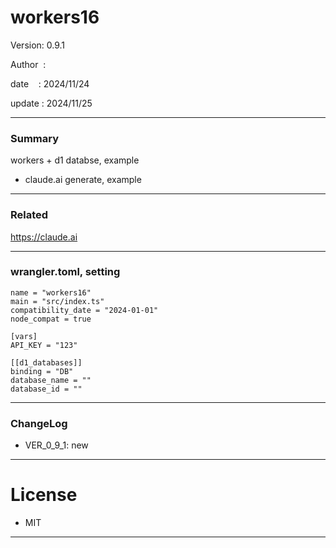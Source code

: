 ﻿# workers16

 Version: 0.9.1

 Author  :

 date    : 2024/11/24

 update  : 2024/11/25 

***
### Summary

workers + d1 databse, example

* claude.ai generate, example

***
### Related

https://claude.ai

***
### wrangler.toml, setting

```
name = "workers16"
main = "src/index.ts"
compatibility_date = "2024-01-01"
node_compat = true

[vars]
API_KEY = "123"

[[d1_databases]]
binding = "DB"
database_name = ""
database_id = ""
```

***
### ChangeLog

* VER_0_9_1: new

*** 
# License

* MIT

***


